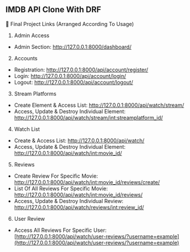 IMDB API Clone With DRF <br>
---
🔗 Final Project Links (Arranged According To Usage)

1. Admin Access
- Admin Section: http://127.0.0.1:8000/dashboard/

2. Accounts
- Registration: http://127.0.0.1:8000/api/account/register/
- Login: http://127.0.0.1:8000/api/account/login/
- Logout: http://127.0.0.1:8000/api/account/logout/

3. Stream Platforms
- Create Element & Access List: http://127.0.0.1:8000/api/watch/stream/
- Access, Update & Destroy Individual Element: [http://127.0.0.1:8000/api/watch/stream/<int:streamplatform_id>/](http://127.0.0.1:8000/api/watch/stream/<int:streamplatform_id>/)

4. Watch List
- Create & Access List: http://127.0.0.1:8000/api/watch/
- Access, Update & Destroy Individual Element: [http://127.0.0.1:8000/api/watch/<int:movie_id>/](http://127.0.0.1:8000/api/watch/<int:movie_id>/)

5. Reviews
- Create Review For Specific Movie: [http://127.0.0.1:8000/api/watch/<int:movie_id>/reviews/create/](http://127.0.0.1:8000/api/watch/<int:movie_id>/reviews/create/)
- List Of All Reviews For Specific Movie: [http://127.0.0.1:8000/api/watch/<int:movie_id>/reviews/](http://127.0.0.1:8000/api/watch/<int:movie_id>/reviews/)
- Access, Update & Destroy Individual Review: [http://127.0.0.1:8000/api/watch/reviews/<int:review_id>/](http://127.0.0.1:8000/api/watch/reviews/<int:review_id>/)

6. User Review
- Access All Reviews For Specific User: [http://127.0.0.1:8000/api/watch/user-reviews/?username=example](http://127.0.0.1:8000/api/watch/user-reviews/?username=example)

